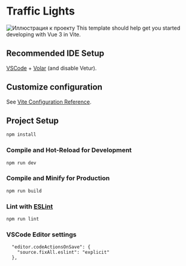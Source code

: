 # Traffic Lights
![Иллюстрация к проекту](https://github.com/RomanovMichael/traffic-light/raw/master/public/preview.png)
This template should help get you started developing with Vue 3 in Vite.

## Recommended IDE Setup

[VSCode](https://code.visualstudio.com/) + [Volar](https://marketplace.visualstudio.com/items?itemName=Vue.volar) (and disable Vetur).

## Customize configuration

See [Vite Configuration Reference](https://vitejs.dev/config/).

## Project Setup

```sh
npm install
```

### Compile and Hot-Reload for Development

```sh
npm run dev
```

### Compile and Minify for Production

```sh
npm run build
```

### Lint with [ESLint](https://eslint.org/)

```sh
npm run lint
```

### VSCode Editor settings 
```
  "editor.codeActionsOnSave": {
    "source.fixAll.eslint": "explicit"
  },
```

